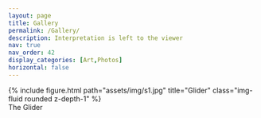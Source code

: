 ```yaml
---
layout: page
title: Gallery
permalink: /Gallery/
description: Interpretation is left to the viewer
nav: true
nav_order: 42
display_categories: [Art,Photos]
horizontal: false
---
```

<div class="row">
    <div class="col-sm mt-3 mt-md-0">
        {% include figure.html path="assets/img/s1.jpg" title="Glider" class="img-fluid rounded z-depth-1" %}
    </div>
</div>
<div class="caption">
    The Glider
</div>